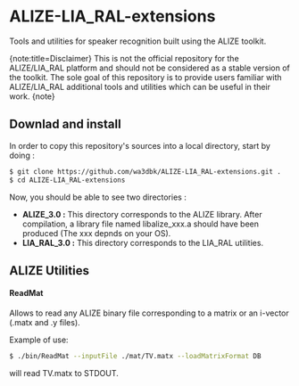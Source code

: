 # ALIZE-LIA_RAL-extensions

Tools and utilities for speaker recognition built using the ALIZE toolkit. 

{note:title=Disclaimer}
This is not the official repository for the ALIZE/LIA_RAL platform and should not be considered as a stable version of the toolkit. The sole goal of this repository is to provide users familiar with ALIZE/LIA_RAL additional tools and utilities which can be useful in their work. 
{note}

## Downlad and install 

In order to copy this repository's sources into a local directory, start by doing :
```sh
$ git clone https://github.com/wa3dbk/ALIZE-LIA_RAL-extensions.git .
$ cd ALIZE-LIA_RAL-extensions
```

Now, you should be able to see two directories : 
- **ALIZE_3.0 :** This directory corresponds to the ALIZE library. After compilation, a library file named libalize_xxx.a should have been produced (The xxx depnds on your OS).
- **LIA_RAL_3.0 :** This directory corresponds to the LIA_RAL utilities. 

## ALIZE Utilities 

#### ReadMat
Allows to read any ALIZE binary file corresponding to a matrix or an i-vector (.matx and .y files). 

Example of use: 
```bash
$ ./bin/ReadMat --inputFile ./mat/TV.matx --loadMatrixFormat DB
```

will read TV.matx to STDOUT. 

